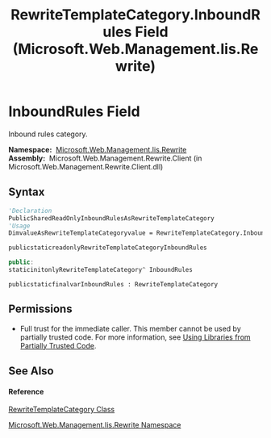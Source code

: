 ﻿---
title: RewriteTemplateCategory.InboundRules Field (Microsoft.Web.Management.Iis.Rewrite)
TOCTitle: InboundRules Field
ms:assetid: F:Microsoft.Web.Management.Iis.Rewrite.RewriteTemplateCategory.InboundRules
ms:mtpsurl: https://msdn.microsoft.com/en-us/library/microsoft.web.management.iis.rewrite.rewritetemplatecategory.inboundrules(v=VS.90)
ms:contentKeyID: 22049453
ms.date: 05/02/2012
mtps_version: v=VS.90
f1_keywords:
- Microsoft.Web.Management.Iis.Rewrite.RewriteTemplateCategory.InboundRules
dev_langs:
- CSharp
- JScript
- VB
- c++
api_location:
- Microsoft.Web.Management.Rewrite.Client.dll
api_name:
- Microsoft.Web.Management.Iis.Rewrite.RewriteTemplateCategory.InboundRules
api_type:
- Managed
topic_type:
- apiref
- kbSyntax
product_family_name: VS
ROBOTS: INDEX,FOLLOW
---

# InboundRules Field

Inbound rules category.

**Namespace:**  [Microsoft.Web.Management.Iis.Rewrite](microsoft-web-management-iis-rewrite-namespace.md)  
**Assembly:**  Microsoft.Web.Management.Rewrite.Client (in Microsoft.Web.Management.Rewrite.Client.dll)

## Syntax

``` vb
'Declaration
PublicSharedReadOnlyInboundRulesAsRewriteTemplateCategory
'Usage
DimvalueAsRewriteTemplateCategoryvalue = RewriteTemplateCategory.InboundRules
```

``` csharp
publicstaticreadonlyRewriteTemplateCategoryInboundRules
```

``` c++
public:
staticinitonlyRewriteTemplateCategory^ InboundRules
```

``` jscript
publicstaticfinalvarInboundRules : RewriteTemplateCategory
```

## Permissions

  - Full trust for the immediate caller. This member cannot be used by partially trusted code. For more information, see [Using Libraries from Partially Trusted Code](https://msdn.microsoft.com/en-us/library/8skskf63\(v=vs.90\)).

## See Also

#### Reference

[RewriteTemplateCategory Class](rewritetemplatecategory-class-microsoft-web-management-iis-rewrite.md)

[Microsoft.Web.Management.Iis.Rewrite Namespace](microsoft-web-management-iis-rewrite-namespace.md)

